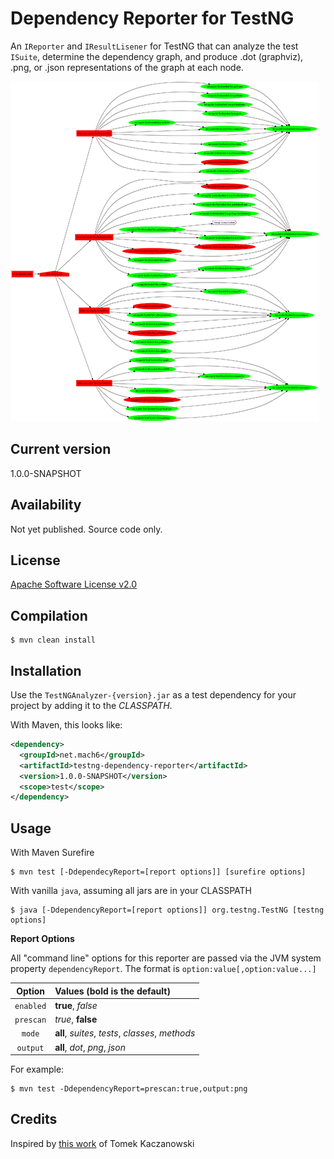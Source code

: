 Dependency Reporter for TestNG
==============================
An `IReporter` and `IResultLisener` for TestNG that can analyze the test `ISuite`,
determine the dependency graph, and produce .dot (graphviz), .png,
or .json representations of the graph at each node.

[![example png](examples/report_thumb.png)](examples/report.png)

Current version
-------------------
1.0.0-SNAPSHOT

Availability
-------------------
Not yet published. Source code only.

License
-------
[Apache Software License v2.0](http://www.apache.org/licenses/LICENSE-2.0)

Compilation
-----
```shell
$ mvn clean install
```

Installation
-----
Use the `TestNGAnalyzer-{version}.jar` as a test dependency for your project by
adding it to the _CLASSPATH_.

With Maven, this looks like:
```xml
<dependency>
  <groupId>net.mach6</groupId>
  <artifactId>testng-dependency-reporter</artifactId>
  <version>1.0.0-SNAPSHOT</version>
  <scope>test</scope>
</dependency>
```

Usage
-----
With Maven Surefire
```shell
$ mvn test [-DdependecyReport=[report options]] [surefire options]
```
With vanilla `java`, assuming all jars are in your CLASSPATH
```shell
$ java [-DdependencyReport=[report options]] org.testng.TestNG [testng options]
```

__Report Options__

All "command line" options for this reporter are passed via the JVM system
property `dependencyReport`. The format is `option:value[,option:value...]`

| Option | Values (bold is the default) |
| :----: | :--------------------------- |
| `enabled` | __true__, _false_ |
| `prescan` | _true_, __false__ |
| `mode`| __all__, _suites_, _tests_, _classes_, _methods_ |
| `output` | __all__, _dot_, _png_, _json_ |

For example:
```shell
$ mvn test -DdependencyReport=prescan:true,output:png
```

Credits
-------
Inspired by [this work](https://github.com/tomekkaczanowski/testng-test-dependencies-reporter) of Tomek Kaczanowski
